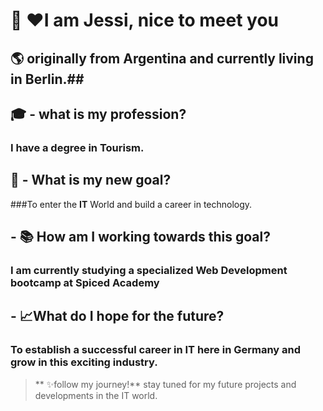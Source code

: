 # :wave: ♥I am Jessi, nice to meet you
## :earth_americas: originally from Argentina and currently living in Berlin.##

## :mortar_board: - what is my profession?
   ### I have a degree in **Tourism**.
## :dart: - What is my new goal?
   ###To enter the **IT** World and build a career in technology.
## - :books: How am I working towards this goal?
  ### I am currently studying a specialized **Web Development** bootcamp at **Spiced Academy**
## - 📈What do I hope for the future?
 ### To establish a successful career in **IT** here in Germany and grow in this exciting industry.
>** ✨follow my journey!** stay tuned for my future projects and developments in the IT world.  
  
